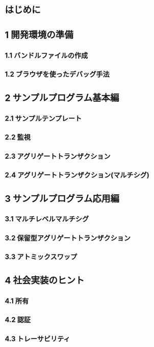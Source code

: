 # はじめに

# 1 開発環境の準備

## 1.1 バンドルファイルの作成
## 1.2 ブラウザを使ったデバッグ手法

# 2 サンプルプログラム基本編
## 2.1 サンプルテンプレート
## 2.2 監視
## 2.3 アグリゲートトランザクション
## 2.4 アグリゲートトランザクション(マルチシグ)

# 3 サンプルプログラム応用編
## 3.1 マルチレベルマルチシグ
## 3.2 保留型アグリゲートトランザクション
## 3.3 アトミックスワップ

# 4 社会実装のヒント
## 4.1 所有
## 4.2 認証
## 4.3 トレーサビリティ


